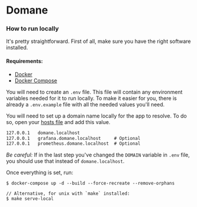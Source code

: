 # Domane

### How to run locally
It's pretty straightforward. First of all, make sure you have the right software installed.

#### Requirements:
* [Docker](https://docs.docker.com/engine/install/)
* [Docker Compose](https://docs.docker.com/compose/install/)

You will need to create an `.env` file. This file will contain any environment variables needed for it to run locally. To make it easier for you, there is already a `.env.example` file with all the needed values you'll need.

You will need to set up a domain name locally for the app to resolve. To do so, open your [hosts file](https://en.wikipedia.org/wiki/Hosts_(file)) and add this value.

```apache
127.0.0.1   domane.localhost
127.0.0.1   grafana.domane.localhost     # Optional
127.0.0.1   prometheus.domane.localhost  # Optional
```

*Be careful:* If in the last step you've changed the `DOMAIN` variable in `.env` file, you should use that instead of `domane.localhost`.

Once everything is set, run:
```shell
$ docker-compose up -d --build --force-recreate --remove-orphans

// Alternative, for unix with `make` installed:
$ make serve-local
```